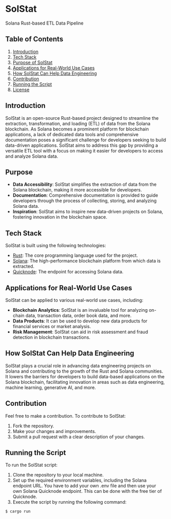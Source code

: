 # SolStat
Solana Rust-based ETL Data Pipeline

## Table of Contents

1. [Introduction](#introduction)
2. [Tech Stack](#tech-stack)
3. [Purpose of SolStat](#purpose-of-solstat)
4. [Applications for Real-World Use Cases](#applications-for-real-world-use-cases)
5. [How SolStat Can Help Data Engineering](#how-solstat-can-help-data-engineering)
6. [Contribution](#contribution)
7. [Running the Script](#running-the-script)
8. [License](#license)

## Introduction

SolStat is an open-source Rust-based project designed to streamline the extraction, transformation, and loading (ETL) of data from the Solana blockchain. As Solana becomes a prominent platform for blockchain applications, a lack of dedicated data tools and comprehensive documentation poses a significant challenge for developers seeking to build data-driven applications. SolStat aims to address this gap by providing a versatile ETL tool with a focus on making it easier for developers to access and analyze Solana data.

## Purpose

- **Data Accessibility**: SolStat simplifies the extraction of data from the Solana blockchain, making it more accessible for developers.
- **Documentation**: Comprehensive documentation is provided to guide developers through the process of collecting, storing, and analyzing Solana data.
- **Inspiration**: SolStat aims to inspire new data-driven projects on Solana, fostering innovation in the blockchain space.

## Tech Stack

SolStat is built using the following technologies:

- [Rust](https://www.rust-lang.org/): The core programming language used for the project.
- [Solana](https://solana.com/): The high-performance blockchain platform from which data is extracted.
- [Quicknode](https://www.quicknode.com/): The endpoint for accessing Solana data.


## Applications for Real-World Use Cases

SolStat can be applied to various real-world use cases, including:

- **Blockchain Analytics**: SolStat is an invaluable tool for analyzing on-chain data, transaction data, order book data, and more.
- **Data Products**: It can be used to develop new data products for financial services or market analysis.
- **Risk Management**: SolStat can aid in risk assessment and fraud detection in blockchain transactions.

## How SolStat Can Help Data Engineering

SolStat plays a crucial role in advancing data engineering projects on Solana and contributing to the growth of the Rust and Solana communities. It lowers the barriers for developers to build data-based applications on the Solana blockchain, facilitating innovation in areas such as data engineering, machine learning, generative AI, and more.

## Contribution

Feel free to make a contribution. To contribute to SolStat:

1. Fork the repository.
2. Make your changes and improvements.
3. Submit a pull request with a clear description of your changes.

## Running the Script

To run the SolStat script:

1. Clone the repository to your local machine.
2. Set up the required environment variables, including the Solana endpoint URL. You have to add your own .env file and then use your own Solana Quicknode endpoint. This can be done with the free tier of Quicknode.
3. Execute the script by running the following command:

```bash
$ cargo run
